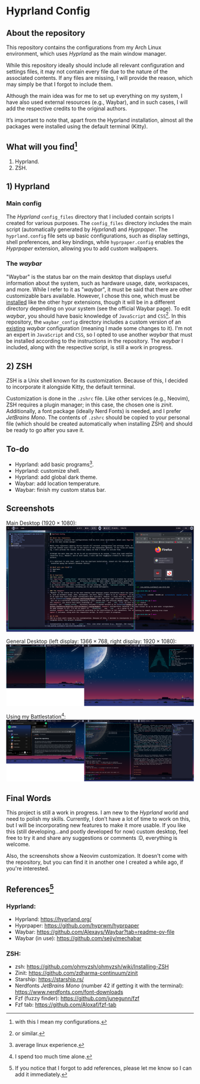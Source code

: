 # Hyprland Config

## About the repository
This repository contains the configurations from my Arch Linux environment, which uses *Hyprland* as the main window manager.

While this repository ideally should include all relevant configuration and settings files, it may not contain every file due to the nature of the associated contents. If any files are missing, I will provide the reason, which may simply be that I forgot to include them.

Although the main idea was for me to set up everything on my system, I have also used external resources (e.g., Waybar), and in such cases, I will add the respective credits to the original authors.

It’s important to note that, apart from the Hyprland installation, almost all the packages were installed using the default terminal (Kitty).

## What will you find[^1]
1) Hyprland.
2) ZSH.

## 1) Hyprland 
### Main config
The *Hyprland* ``config_files`` directory that I included contain scripts I created for various purposes. The ```config_files``` directory includes the main script (automatically generated by *Hyprland*) and *Hyprpaper*. The ```hyprland.config``` file sets up basic configurations, such as display settings, shell preferences, and key bindings, while ```hyprpaper.config``` enables the *Hyprpaper* extension, allowing you to add custom wallpapers.

### The *waybar*
"Waybar" is the status bar on the main desktop that displays useful information about the system, such as hardware usage, date, workspaces, and more. While I refer to it as "*waybar*", it must be said that there are other customizable bars available. However, I chose this one, which must be [installed](https://github.com/Alexays/Waybar) like the other hypr extensions, though it will be in a different directory depending on your system (see the official Waybar page). To edit *waybar*, you should have basic knowledge of ```JavaScript``` and ```CSS```[^3]. In this repository, the ```waybar_config``` directory includes a custom version of an [existing](https://github.com/mxkrsv/dotfiles-old/tree/master/.config/waybar) *waybar* configuration (meaning I made some changes to it). I'm not an expert in ```JavaScript``` and ```CSS```, so I opted to use another *waybar* that must be installed according to the instructions in the repository. The *waybar* I included, along with the respective script, is still a work in progress.

## 2) ZSH
ZSH is a Unix shell known for its customization. Because of this, I decided to incorporate it alongside Kitty, the default terminal.

Customization is done in the ```.zshrc``` file. Like other services (e.g., Neovim), ZSH requires a plugin manager; in this case, the chosen one is *zinit*. Additionally, a font package (ideally Nerd Fonts) is needed, and I prefer *JetBrains Mono*. The contents of ```.zshrc``` should be copied to your personal file (which should be created automatically when installing ZSH) and should be ready to go after you save it.

## To-do
* Hyprland: add basic programs[^5].
* Hyprland: customize shell.
* Hyprland: add global dark theme.
* Waybar: add location temperature.
* Waybar: finish my custom status bar.

## Screenshots
Main Desktop ($1920 \times 1080$):
![Desktop, not my laptop](https://github.com/JorgeCSH/I-use-Arch-btw/blob/main/screenshots/main_desktop.png)

General Desktop (left display: $1366 \times 768$, right display: $1920 \times 1080$):
![Generic battle station](https://github.com/JorgeCSH/I-use-Arch-btw/blob/main/screenshots/full_desktop.png)

Using my Battlestation[^4]:
![In use battle station](https://github.com/JorgeCSH/I-use-Arch-btw/blob/main/screenshots/custom_desktop.png)

## Final Words
This project is still a work in progress. I am new to the *Hyprland* world and need to polish my skills. Currently, I don’t have a lot of time to work on this, but I will be incorporating new features to make it more usable. If you like this (still developing...and pootly developed for now) custom desktop, feel free to try it and share any suggestions or comments :D, everything is welcome.

Also, the screenshots show a Neovim customization. It doesn't come with the repository, but you can find it in another one I created a while ago, if you're interested.

## References[^6]
### Hyprland:
* Hyprland: https://hyprland.org/
* Hyprpaper: https://github.com/hyprwm/hyprpaper
* Waybar: https://github.com/Alexays/Waybar?tab=readme-ov-file
* Waybar (in use): https://github.com/sejjy/mechabar

### ZSH:
* zsh: https://github.com/ohmyzsh/ohmyzsh/wiki/Installing-ZSH
* Zinit: https://github.com/zdharma-continuum/zinit
* Starship: https://starship.rs/
* Nerdfonts *JetBrains Mono* (number $42$ if getting it with the terminal): https://www.nerdfonts.com/font-downloads
* Fzf (fuzzy finder): https://github.com/junegunn/fzf
* Fzf tab: https://github.com/Aloxaf/fzf-tab 

[^1]: with this I mean my configurations.
[^2]: that must be installed separately. 
[^3]: or similar.
[^4]: I spend too much time alone.
[^5]: average linux experience.
[^6]: If you notice that I forgot to add references, please let me know so I can add it immediately.
